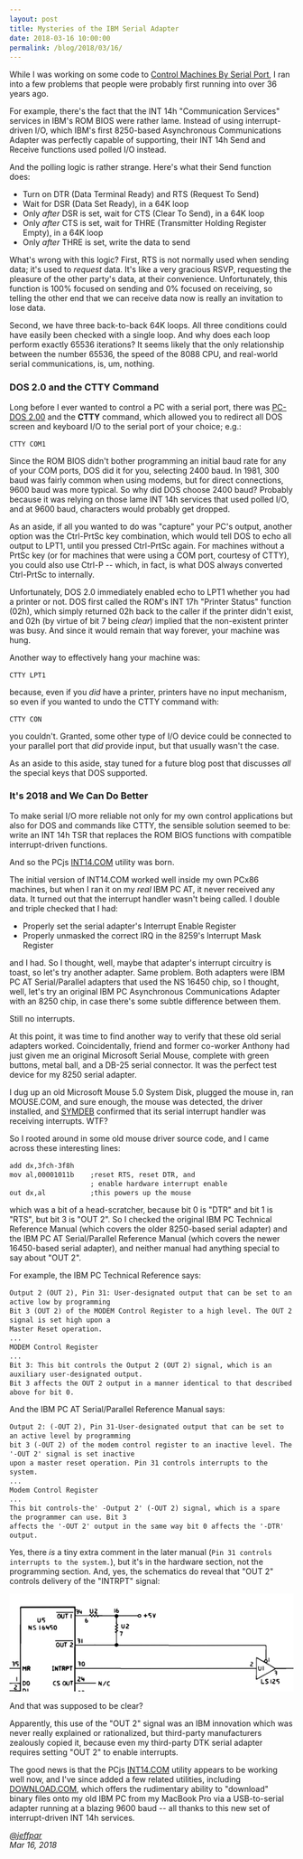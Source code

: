 ```yaml
---
layout: post
title: Mysteries of the IBM Serial Adapter
date: 2018-03-16 10:00:00
permalink: /blog/2018/03/16/
---
```


While I was working on some code to [Control Machines By Serial Port](/blog/2018/03/10/), I ran into a few
problems that people were probably first running into over 36 years ago.

For example, there's the fact that the INT 14h "Communication Services" services in IBM's ROM BIOS were
rather lame.  Instead of using interrupt-driven I/O, which IBM's first 8250-based Asynchronous Communications
Adapter was perfectly capable of supporting, their INT 14h Send and Receive functions used polled I/O instead.

And the polling logic is rather strange.  Here's what their Send function does:

- Turn on DTR (Data Terminal Ready) and RTS (Request To Send)
- Wait for DSR (Data Set Ready), in a 64K loop
- Only *after* DSR is set, wait for CTS (Clear To Send), in a 64K loop
- Only *after* CTS is set, wait for THRE (Transmitter Holding Register Empty), in a 64K loop
- Only *after* THRE is set, write the data to send

What's wrong with this logic?  First, RTS is not normally used when sending data; it's used to *request* data.
It's like a very gracious RSVP, requesting the pleasure of the other party's data, at their convenience.
Unfortunately, this function is 100% focused on sending and 0% focused on receiving, so telling the other end
that we can receive data now is really an invitation to lose data.

Second, we have three back-to-back 64K loops.  All three conditions could have easily been checked with a single
loop.  And why does each loop perform exactly 65536 iterations?  It seems likely that the only relationship between
the number 65536, the speed of the 8088 CPU, and real-world serial communications, is, um, nothing.

### DOS 2.0 and the CTTY Command

Long before I ever wanted to control a PC with a serial port, there was [PC-DOS 2.00](/disks/pcx86/dos/ibm/2.00/)
and the **CTTY** command, which allowed you to redirect all DOS screen and keyboard I/O to the serial port of your
choice; e.g.:

    CTTY COM1

Since the ROM BIOS didn't bother programming an initial baud rate for any of your COM ports, DOS did it for you,
selecting 2400 baud.  In 1981, 300 baud was fairly common when using modems, but for direct connections, 9600 baud was
more typical.  So why did DOS choose 2400 baud?  Probably because it was relying on those lame INT 14h services that
used polled I/O, and at 9600 baud, characters would probably get dropped.

As an aside, if all you wanted to do was "capture" your PC's output, another option was the Ctrl-PrtSc key combination,
which would tell DOS to echo all output to LPT1, until you pressed Ctrl-PrtSc again.  For machines without a PrtSc
key (or for machines that were using a COM port, courtesy of CTTY), you could also use Ctrl-P -- which, in fact, is what
DOS always converted Ctrl-PrtSc to internally.

Unfortunately, DOS 2.0 immediately enabled echo to LPT1 whether you had a printer or not.  DOS first called the
ROM's INT 17h "Printer Status" function (02h), which simply returned 02h back to the caller if the printer didn't
exist, and 02h (by virtue of bit 7 being *clear*) implied that the non-existent printer was busy.  And since it would
remain that way forever, your machine was hung.

Another way to effectively hang your machine was:

    CTTY LPT1

because, even if you *did* have a printer, printers have no input mechanism, so even if you wanted to undo
the CTTY command with:

    CTTY CON

you couldn't.  Granted, some other type of I/O device could be connected to your parallel port that *did* provide
input, but that usually wasn't the case.

As an aside to this aside, stay tuned for a future blog post that discusses *all* the special keys that DOS supported.

### It's 2018 and We Can Do Better

To make serial I/O more reliable not only for my own control applications but also for DOS and commands like CTTY,
the sensible solution seemed to be: write an INT 14h TSR that replaces the ROM BIOS functions with compatible
interrupt-driven functions.

And so the PCjs [INT14.COM](/tests/pcx86/testmon/int14/) utility was born.

The initial version of INT14.COM worked well inside my own PCx86 machines, but when I ran it on my *real* IBM PC AT,
it never received any data.  It turned out that the interrupt handler wasn't being called.  I double and triple
checked that I had:

- Properly set the serial adapter's Interrupt Enable Register
- Properly unmasked the correct IRQ in the 8259's Interrupt Mask Register

and I had.  So I thought, well, maybe that adapter's interrupt circuitry is toast, so let's try another adapter.  Same
problem.  Both adapters were IBM PC AT Serial/Parallel adapters that used the NS 16450 chip, so I thought, well, let's
try an original IBM PC Asynchronous Communications Adapter with an 8250 chip, in case there's some subtle difference
between them.

Still no interrupts.

At this point, it was time to find another way to verify that these old serial adapters worked.  Coincidentally,
friend and former co-worker Anthony had just given me an original Microsoft Serial Mouse, complete with green buttons,
metal ball, and a DB-25 serial connector.  It was the perfect test device for my 8250 serial adapter.

I dug up an old Microsoft Mouse 5.0 System Disk, plugged the mouse in, ran MOUSE.COM, and sure enough, the mouse
was detected, the driver installed, and [SYMDEB](/blog/2018/02/25/) confirmed that its serial interrupt handler was
receiving interrupts.  WTF?

So I rooted around in some old mouse driver source code, and I came across these interesting lines:

    add dx,3fch-3f8h
    mov al,00001011b    ;reset RTS, reset DTR, and
                        ; enable hardware interrupt enable
    out dx,al           ;this powers up the mouse

which was a bit of a head-scratcher, because bit 0 is "DTR" and bit 1 is "RTS", but bit 3 is "OUT 2".  So I checked
the original IBM PC Technical Reference Manual (which covers the older 8250-based serial adapter) and the IBM PC AT
Serial/Parallel Reference Manual (which covers the newer 16450-based serial adapter), and neither manual had anything
special to say about "OUT 2".

For example, the IBM PC Technical Reference says:

    Output 2 (OUT 2), Pin 31: User-designated output that can be set to an active low by programming
    Bit 3 (OUT 2) of the MODEM Control Register to a high level. The OUT 2 signal is set high upon a
    Master Reset operation.
    ...
    MODEM Control Register
    ...
    Bit 3: This bit controls the Output 2 (OUT 2) signal, which is an auxiliary user-designated output.
    Bit 3 affects the OUT 2 output in a manner identical to that described above for bit 0.

And the IBM PC AT Serial/Parallel Reference Manual says:

    Output 2: (-OUT 2), Pin 31-User-designated output that can be set to an active level by programming
    bit 3 (-OUT 2) of the modem control register to an inactive level. The '-OUT 2' signal is set inactive
    upon a master reset operation. Pin 31 controls interrupts to the system.
    ...
    Modem Control Register
    ...
    This bit controls-the' -Output 2' (-OUT 2) signal, which is a spare the programmer can use. Bit 3
    affects the '-OUT 2' output in the same way bit 0 affects the '-DTR' output.

Yes, there *is* a tiny extra comment in the later manual (`Pin 31 controls interrupts to the system.`),
but it's in the hardware section, not the programming section.  And, yes, the schematics do reveal that
"OUT 2" controls delivery of the "INTRPT" signal:

![IBM RS-232-OUT2](/blog/images/ibm-rs232-out2.png)

And that was supposed to be clear?

Apparently, this use of the "OUT 2" signal was an IBM innovation which was never really explained or rationalized,
but third-party manufacturers zealously copied it, because even my third-party DTK serial adapter requires setting
"OUT 2" to enable interrupts.

The good news is that the PCjs [INT14.COM](/tests/pcx86/testmon/int14/INT14.TXT) utility appears to be working well
now, and I've since added a few related utilities, including [DOWNLOAD.COM](/tests/pcx86/testmon/int14/DOWNLOAD.TXT),
which offers the rudimentary ability to "download" binary files onto my old IBM PC from my MacBook Pro via a 
USB-to-serial adapter running at a blazing 9600 baud -- all thanks to this new set of interrupt-driven INT 14h services.

*[@jeffpar](http://twitter.com/jeffpar)*  
*Mar 16, 2018*

